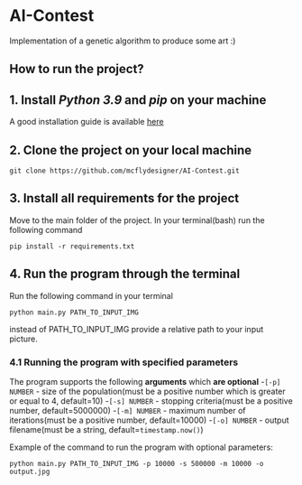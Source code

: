 # AI-Contest
Implementation of a genetic algorithm to produce some art :)

## How to run the project?

## 1. Install *Python 3.9* and *pip* on your machine
A good installation guide is available [here](https://phoenixnap.com/kb/how-to-install-python-3-windows)
## 2. Clone the project on your local machine
```
git clone https://github.com/mcflydesigner/AI-Contest.git
```
## 3. Install all requirements for the project
Move to the main folder of the project.
In your terminal(bash) run the following command
```
pip install -r requirements.txt
```
## 4. Run the program through the terminal
Run the following command in your terminal
```
python main.py PATH_TO_INPUT_IMG
```
instead of PATH_TO_INPUT_IMG provide a relative path to your input picture.

### 4.1 Running the program with specified parameters
The program supports the following **arguments** which **are optional**
-`[-p] NUMBER` - size of the population(must be a positive number which is greater or equal to 4, default=10)
-`[-s] NUMBER` - stopping criteria(must be a positive number, default=5000000)
-`[-m] NUMBER` - maximum number of iterations(must be a positive number, default=10000)
-`[-o] NUMBER` - output filename(must be a string, default=`timestamp.now()`)

Example of the command to run the program with optional parameters:
```
python main.py PATH_TO_INPUT_IMG -p 10000 -s 500000 -m 10000 -o output.jpg
```
